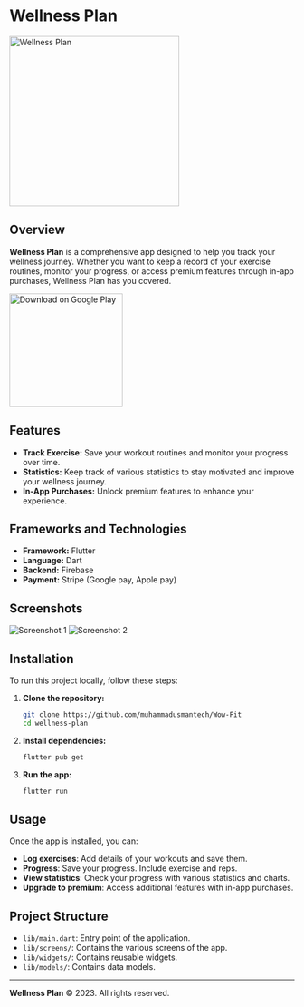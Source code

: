 # Wellness Plan

<img src="https://github.com/muhammadusmantech/Wow-Fit/blob/main/assets/appIcon/wowlogo.png" alt="Wellness Plan" width="300" />

## Overview

**Wellness Plan** is a comprehensive app designed to help you track your wellness journey. Whether you want to keep a record of your exercise routines, monitor your progress, or access premium features through in-app purchases, Wellness Plan has you covered.

<a href="https://play.google.com/store/apps/details?id=com.wowfit.app">
  <img src="https://upload.wikimedia.org/wikipedia/commons/7/78/Google_Play_Store_badge_EN.svg" alt="Download on Google Play" width="200"/>
</a>

## Features

- **Track Exercise:** Save your workout routines and monitor your progress over time.
- **Statistics:** Keep track of various statistics to stay motivated and improve your wellness journey.
- **In-App Purchases:** Unlock premium features to enhance your experience.

## Frameworks and Technologies

- **Framework:** Flutter
- **Language:** Dart
- **Backend:** Firebase
- **Payment:** Stripe (Google pay, Apple pay)

## Screenshots

![Screenshot 1](https://your-image-link.com/screenshot1.png)
![Screenshot 2](https://your-image-link.com/screenshot2.png)

## Installation

To run this project locally, follow these steps:

1. **Clone the repository:**

    ```bash
    git clone https://github.com/muhammadusmantech/Wow-Fit
    cd wellness-plan
    ```

2. **Install dependencies:**

    ```bash
    flutter pub get
    ```

3. **Run the app:**

    ```bash
    flutter run
    ```

## Usage

Once the app is installed, you can:

- **Log exercises**: Add details of your workouts and save them.
- **Progress**: Save your progress. Include exercise and reps.
- **View statistics**: Check your progress with various statistics and charts.
- **Upgrade to premium**: Access additional features with in-app purchases.

## Project Structure

- `lib/main.dart`: Entry point of the application.
- `lib/screens/`: Contains the various screens of the app.
- `lib/widgets/`: Contains reusable widgets.
- `lib/models/`: Contains data models.

---

**Wellness Plan** © 2023. All rights reserved.

